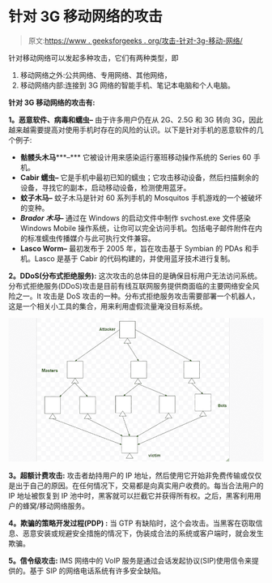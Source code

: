 # 针对 3G 移动网络的攻击

> 原文:[https://www . geeksforgeeks . org/攻击-针对-3g-移动-网络/](https://www.geeksforgeeks.org/attacks-against-3g-mobile-networks/)

针对移动网络可以发起多种攻击，它们有两种类型，即

1.  移动网络之外:公共网络、专用网络、其他网络，
2.  移动网络内部:连接到 3G 网络的智能手机、笔记本电脑和个人电脑。

**针对 3G 移动网络的攻击有:**

**1。恶意软件、病毒和蠕虫–**
由于许多用户仍在从 2G、2.5G 和 3G 转向 3G，因此越来越需要提高对使用手机时存在的风险的认识。以下是针对手机的恶意软件的几个例子:

*   **骷髅头木马*****–***
    它被设计用来感染运行塞班移动操作系统的 Series 60 手机。
*   **Cabir 蠕虫–**
    它是手机中最初已知的蠕虫；它攻击移动设备，然后扫描剩余的设备，寻找它的副本，启动移动设备，检测使用蓝牙。
*   **蚊子木马–**
    蚊子木马是针对 60 系列手机的 Mosquitos 手机游戏的一个被破坏的变种。
*   ***Brador 木马–***
    通过在 Windows 的启动文件中制作 svchost.exe 文件感染 Windows Mobile 操作系统，让你可以完全访问手机。包括电子邮件附件在内的标准蠕虫传播媒介与此可执行文件兼容。
*   **Lasco Worm–**
    最初发布于 2005 年，旨在攻击基于 Symbian 的 PDAs 和手机。Lasco 是基于 Cabir 的代码构建的，并使用蓝牙技术进行复制。

**2。DDoS(分布式拒绝服务):**
这次攻击的总体目的是确保目标用户无法访问系统。分布式拒绝服务(DDoS)攻击是目前有线互联网服务提供商面临的主要网络安全风险之一。It 攻击是 DoS 攻击的一种。分布式拒绝服务攻击需要部署一个机器人，这是一个相关小工具的集合，用来利用虚假流量淹没目标系统。

![](img/a7b47297b6593eaafc10556bdeb81b2a.png)

**3。超额计费攻击:**
攻击者劫持用户的 IP 地址，然后使用它开始非免费传输或仅仅是出于自己的原因。在任何情况下，交易都是向真实用户收费的。每当合法用户的 IP 地址被恢复到 IP 池中时，黑客就可以拦截它并获得所有权。之后，黑客利用用户的蜂窝/移动网络服务。

**4。欺骗的策略开发过程(PDP) :**
当 GTP 有缺陷时，这个会攻击。当黑客在窃取信息、恶意安装或规避安全措施的情况下，伪装成合法的系统或客户端时，就会发生欺骗。

**5。信令级攻击:**
IMS 网络中的 VoIP 服务是通过会话发起协议(SIP)使用信令来提供的。基于 SIP 的网络电话系统有许多安全缺陷。